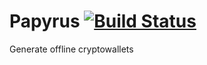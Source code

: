 # Papyrus [![Build Status](https://travis-ci.org/kyokley/papyrus.svg?branch=master)](https://travis-ci.org/kyokley/papyrus)
Generate offline cryptowallets
